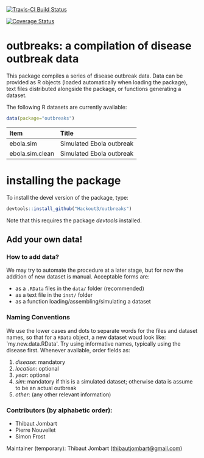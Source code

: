[![Travis-CI Build Status](https://travis-ci.org/Hackout3/outbreaks.svg?branch=master)](https://travis-ci.org/Hackout3/outbreaks)

[![Coverage Status](https://img.shields.io/codecov/c/github/Hackout3/outbreaks/master.svg)](https://codecov.io/github/Hackout3/outbreaks?branch=master)


# outbreaks: a compilation of disease outbreak data

This package compiles a series of disease outbreak data.
Data can be provided as R objects (loaded automatically when loading the package), text files distributed alongside the package, or functions generating a dataset.

The following R datasets are currently available:

```r
data(package="outbreaks")
```



|Item            |Title                    |
|:---------------|:------------------------|
|ebola.sim       |Simulated Ebola outbreak |
|ebola.sim.clean |Simulated Ebola outbreak |

# installing the package

To install the devel version of the package, type:

```r
devtools::install_github("Hackout3/outbreaks")
```

Note that this requires the package *devtools* installed.




## Add your own data!

### How to add data?
We may try to automate the procedure at a later stage, but for now the addition of new dataset is manual. Acceptable forms are:
- as a `.RData` files in the `data/` folder (recommended)
- as a text file in the `inst/` folder
- as a function loading/assembling/simulating a dataset

### Naming Conventions
We use the lower cases and dots to separate words for the files and dataset names, so that for a `RData` object, a new dataset woud look like: `my.new.data.RData'. Try using informative names, typically using the disease first. Whenever available, order fields as:
   1. *disease*: mandatory
   2. *location*: optional
   3. *year*: optional
   4. *sim*: mandatory if this is a simulated dataset; otherwise data is assume to be an actual outbreak
   5. *other*: (any other relevant information)


### Contributors (by alphabetic order):
- Thibaut Jombart
- Pierre Nouvellet
- Simon Frost

Maintainer (temporary): Thibaut Jombart (thibautjombart@gmail.com)
